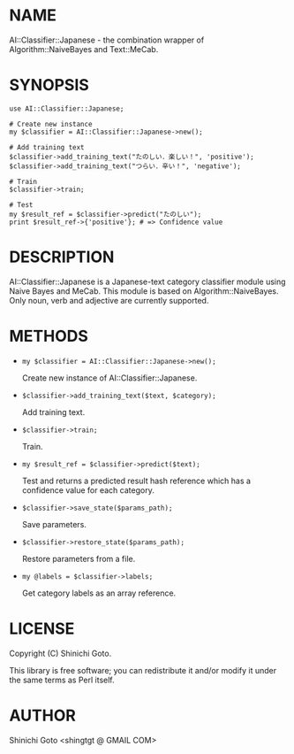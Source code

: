 # NAME

AI::Classifier::Japanese - the combination wrapper of Algorithm::NaiveBayes and
Text::MeCab.

# SYNOPSIS

    use AI::Classifier::Japanese;

    # Create new instance
    my $classifier = AI::Classifier::Japanese->new();

    # Add training text
    $classifier->add_training_text("たのしい．楽しい！", 'positive');
    $classifier->add_training_text("つらい．辛い！", 'negative');

    # Train
    $classifier->train;

    # Test
    my $result_ref = $classifier->predict("たのしい");
    print $result_ref->{'positive'}; # => Confidence value

# DESCRIPTION

AI::Classifier::Japanese is a Japanese-text category classifier module using Naive Bayes and MeCab.
This module is based on Algorithm::NaiveBayes.
Only noun, verb and adjective are currently supported.

# METHODS

- `my $classifier = AI::Classifier::Japanese->new();`

    Create new instance of AI::Classifier::Japanese.

- `$classifier->add_training_text($text, $category);`

    Add training text.

- `$classifier->train;`

    Train.

- `my $result_ref = $classifier->predict($text);`

    Test and returns a predicted result hash reference which has a confidence value for each category.

- `$classifier->save_state($params_path);`

    Save parameters.

- `$classifier->restore_state($params_path);`

    Restore parameters from a file.

- `my @labels = $classifier->labels;`

    Get category labels as an array reference.

# LICENSE

Copyright (C) Shinichi Goto.

This library is free software; you can redistribute it and/or modify
it under the same terms as Perl itself.

# AUTHOR

Shinichi Goto <shingtgt @ GMAIL COM>
